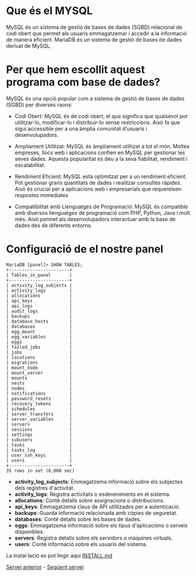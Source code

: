 # Que és el MYSQL

MySQL és un sistema de gestió de bases de dades (SGBD) relacional de codi obert que permet als usuaris emmagatzemar i accedir a la informació de manera eficient. MariaDB és un sistema de gestió de bases de dades derivat de MySQL.

# Per que hem escollit aquest programa com base de dades?

MySQL és una opció popular com a sistema de gestió de bases de dades (SGBD) per diverses raons:

- Codi Obert: MySQL és de codi obert, el que significa que qualsevol pot utilitzar-lo, modificar-lo i distribuir-lo sense restriccions. Això fa que sigui accessible per a una àmplia comunitat d’usuaris i desenvolupadors.
  
- Ampliament Utilitzat: MySQL és àmpliament utilitzat a tot el món. Moltes empreses, llocs web i aplicacions confien en MySQL per gestionar les seves dades. Aquesta popularitat es deu a la seva fiabilitat, rendiment i escalabilitat.
  
- Rendiment Eficient: MySQL està optimitzat per a un rendiment eficient. Pot gestionar grans quantitats de dades i realitzar consultes ràpides. Això és crucial per a aplicacions web i empresarials que requereixen respostes immediates
  
- Compatibilitat amb Llenguatges de Programació: MySQL és compatible amb diversos llenguatges de programació com PHP, Python, Java i molt més. Això permet als desenvolupadors interactuar amb la base de dades des de diferents entorns.


# Configuració de el nostre panel

```
MariaDB [panel]> SHOW TABLES;
+-----------------------+
| Tables_in_panel       |
+-----------------------+
| activity_log_subjects |
| activity_logs         |
| allocations           |
| api_keys              |
| api_logs              |
| audit_logs            |
| backups               |
| database_hosts        |
| databases             |
| egg_mount             |
| egg_variables         |
| eggs                  |
| failed_jobs           |
| jobs                  |
| locations             |
| migrations            |
| mount_node            |
| mount_server          |
| mounts                |
| nests                 |
| nodes                 |
| notifications         |
| password_resets       |
| recovery_tokens       |
| schedules             |
| server_transfers      |
| server_variables      |
| servers               |
| sessions              |
| settings              |
| subusers              |
| tasks                 |
| tasks_log             |
| user_ssh_keys         |
| users                 |
+-----------------------+
35 rows in set (0,000 sec)
```

- **activity_log_subjects**: Emmagatzema informació sobre els subjectes dels registres d'activitat.
- **activity_logs**: Registra activitats o esdeveniments en el sistema.
- **allocations**: Conté detalls sobre assignacions o distribucions.
- **api_keys**: Emmagatzema claus de API utilitzades per a autenticació.
- **backups**: Guarda informació relacionada amb còpies de seguretat.
- **databases**: Conté detalls sobre les bases de dades.
- **eggs**: Emmagatzema informació sobre els tipus d'aplicacions o serveis disponibles.
- **servers**: Registra detalls sobre els servidors o màquines virtuals.
- **users**: Conté informació sobre els usuaris del sistema.


La instal·lació es pot llegir aqui [INSTALL.md](https://github.com/Proyecto-Sintesi/configs/blob/main/etc/mysql/INSTALL.md)

<p><a href="https://github.com/Proyecto-Sintesi/configs/tree/main/etc/vsftpd">Servei anterior</a> - <a href="https://github.com/Proyecto-Sintesi/configs/tree/main/etc/bind">Següent servei</a></p>
